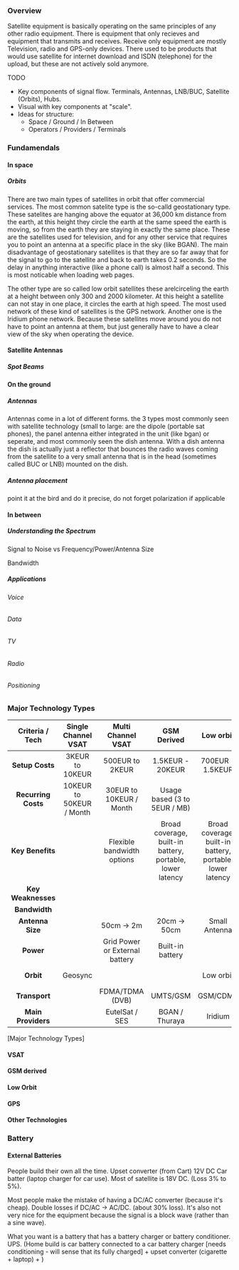 ### Overview

Satellite equipment is basically operating on the same principles of any other radio equipment. There is equipment that only recieves and equipment that transmits and receives. Receive only equipment are mostly Television, radio and GPS-only devices. There used to be products that would use satellite for internet download and ISDN (telephone) for the upload, but these are not actively sold anymore.

TODO
 * Key components of signal flow. Terminals, Antennas, LNB/BUC, Satellite (Orbits), Hubs. 
 * Visual with key components at "scale".
 *  Ideas for structure:
    *  Space / Ground / In Between
    *  Operators / Providers / Terminals

### Fundamendals

#### In space

##### Orbits
There are two main types of satellites in orbit that offer commercial services. The most common satelite type is the so-calld geostationary type. These satelites are hanging above the equator at 36,000 km distance from the earth, at this height they circle the earth at the same speed the earth is moving, so from the earth they are staying in exactly the same place. These are the satellites used for television, and for any other service that requires you to point an antenna at a specific place in the sky (like BGAN). The main disadvantage of geostationary satellites is that they are so far away that for the signal to go to the satellite and back to earth takes 0.2 seconds. So the delay in anything interactive (like a phone call) is almost half a second. This is most noticable when loading web pages.

The other type are so called low orbit satellites these arelcirceling the earth at a height between only  300 and 2000 kilometer. At this height a satellite can not stay in one place, it circles the earth at high speed. The most used network of these kind of satellites is the GPS network. Another one is the Iridium phone network. Because these satellites move around you do not have to point an antenna at them, but just generally have to have a clear view of the sky when operating the device.

#### Satellite Antennas

##### Spot Beams



#### On the ground

##### Antennas
Antennas come in a lot of different forms. the 3 types most commonly seen with satellite technology (small to large: are the dipole (portable sat phones), the panel antenna either integrated in the unit (like bgan) or seperate, and most commonly seen the dish antenna. With a dish antenna the dish is actually just a reflector that bounces the radio waves coming from the satellite to a very small antenna that is in the head (sometimes called BUC or LNB) mounted on the dish. 

##### Antenna placement
point it at the bird and do it precise, do not forget polarization if applicable

#### In between

##### Understanding the Spectrum

Signal to Noise vs Frequency/Power/Antenna Size

Bandwidth

##### Applications

###### Voice

###### Data

###### TV

###### Radio

###### Positioning

### Major Technology Types

<!-- \begin{landscape} -->

|   Criteria / Tech   |   Single Channel VSAT    |      Multi Channel  VSAT       |                        GSM Derived                        |                         Low orbit                         |        *GPS*        |
| :-----------------: | :----------------------: | :----------------------------: | :-------------------------------------------------------: | :-------------------------------------------------------: | :-----------------: |
|   **Setup Costs**   |     3KEUR to 10KEUR      |        500EUR to 2KEUR         |                      1.5KEUR - 20KEUR                     |                      700EUR - 1.5KEUR                     |    *10EUR-100EUR*   |
| **Recurring Costs** | 10KEUR to 50KEUR / Month |    30EUR to 10KEUR / Month     |                                             Usage based (3 to 5EUR / MB)                                             ||       *None*       |
|   **Key Benefits**  |                          |   Flexible bandwidth options   | Broad coverage, built-in battery, portable, lower latency | Broad coverage, built-in battery, portable, lower latency |                     |
|  **Key Weaknesses** |                          |                                |                                                           |                                                           |                     |
|    **Bandwidth**    |                          |                                |                                                           |                                                           |                     |
|   **Antenna Size**  |                          |           50cm -> 2m           |                        20cm -> 50cm                       |                       Small Antenna                       |     *Very Small*    |
|      **Power**      |                          | Grid Power or External battery |                                                   Built-in battery                                                   || *Built-in battery* |
|      **Orbit**      |                                                       Geosync                                                       |||                        Low orbit                        |     *Low orbit*     |
|    **Transport**    |                          |        FDMA/TDMA (DVB)         |                          UMTS/GSM                         |                          GSM/CDMA                         |                     |
|  **Main Providers** |                          |         EutelSat / SES         |                       BGAN / Thuraya                      |                          Iridium                          |                     |
[Major Technology Types]

<!-- \end{landscape} -->

#### VSAT

#### GSM derived

#### Low Orbit

#### GPS

####  Other Technologies

### Battery

#### External Batteries

People build their own all the time. Upset converter (from Cart) 12V DC Car batter (laptop charger for car use). Most of satellite is 18V DC. (Loss 3% to 5%).

Most people make the mistake of having a DC/AC converter (because it's cheap). Double losses if DC/AC -> AC/DC. (about 30% loss). It's also not very nice for the equipment because the signal is a block wave (rather than a sine wave).

What you want is a battery that has a battery charger or battery conditioner. UPS. (Home build is car battery connected to a car battery charger [needs conditioning - will sense that its fully charged] + upset converter (cigarette + laptop) +  )



